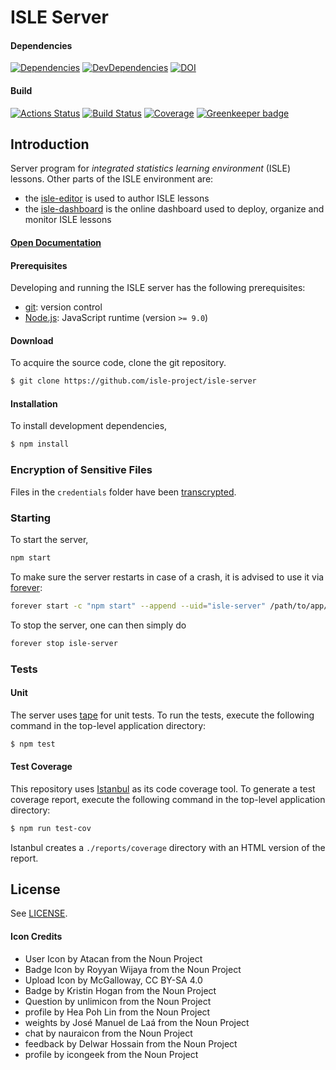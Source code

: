 # ISLE Server

#### Dependencies

[![Dependencies][dependencies-image]][dependencies-url]
[![DevDependencies][dev-dependencies-image]][dev-dependencies-url]
[![DOI](https://zenodo.org/badge/63765629.svg)][doi]

#### Build

[![Actions Status](https://github.com/isle-project/isle-server/workflows/NodeCI/badge.svg)](https://github.com/isle-project/isle-server/actions)
[![Build Status](https://travis-ci.com/isle-project/isle-server.svg?branch=master)](https://travis-ci.com/isle-project/isle-server)
[![Coverage](https://img.shields.io/codecov/c/github/isle-project/isle-server/master.svg)](https://codecov.io/gh/isle-project/isle-server) [![Greenkeeper badge](https://badges.greenkeeper.io/isle-project/isle-server.svg)](https://greenkeeper.io/)

## Introduction

Server program for *integrated statistics learning environment* (ISLE) lessons. Other parts of the ISLE environment are: 

-   the [isle-editor][isle-editor] is used to author ISLE lessons
-   the [isle-dashboard][isle-dashboard] is the online dashboard used to deploy, organize and monitor ISLE lessons

#### [Open Documentation][docs]

#### Prerequisites

Developing and running the ISLE server has the following prerequisites:

* [git][git]: version control
* [Node.js][node-js]: JavaScript runtime (version `>= 9.0`)

#### Download

To acquire the source code, clone the git repository.

``` bash
$ git clone https://github.com/isle-project/isle-server
```

#### Installation

To install development dependencies,

``` bash
$ npm install
```

### Encryption of Sensitive Files

Files in the `credentials` folder have been [transcrypted][transcrypt]. 

### Starting

To start the server,

```bash
npm start 
```

To make sure the server restarts in case of a crash, it is advised to use it via [forever][forever]: 

```bash
forever start -c "npm start" --append --uid="isle-server" /path/to/app/dir/
```

To stop the server, one can then simply do

```bash
forever stop isle-server
```
### Tests

#### Unit

The server uses [tape][tape] for unit tests. To run the tests, execute the following command in the top-level application directory:

``` bash
$ npm test
```

#### Test Coverage

This repository uses [Istanbul][istanbul] as its code coverage tool. To generate a test coverage report, execute the following command in the top-level application directory:

``` bash
$ npm run test-cov
```

Istanbul creates a `./reports/coverage` directory with an HTML version of the report.

## License

See [LICENSE][license].

#### Icon Credits

- User Icon by Atacan from the Noun Project
- Badge Icon by Royyan Wijaya from the Noun Project
- Upload Icon by McGalloway, CC BY-SA 4.0
- Badge by Kristin Hogan from the Noun Project
- Question by unlimicon from the Noun Project
- profile by Hea Poh Lin from the Noun Project
- weights by José Manuel de Laá from the Noun Project
- chat by nauraicon from the Noun Project
- feedback by Delwar Hossain from the Noun Project
- profile by icongeek from the Noun Project

[git]: http://git-scm.com/
[license]: https://raw.githubusercontent.com/isle-project/isle-server/master/LICENSE
[node-js]: https://nodejs.org/en/

[dependencies-image]: https://img.shields.io/david/isle-project/isle-server.svg
[dependencies-url]: https://david-dm.org/isle-project/isle-server/master

[dev-dependencies-image]: https://img.shields.io/david/dev/isle-project/isle-server.svg
[dev-dependencies-url]: https://david-dm.org/isle-project/isle-server/master?type=dev

[doi]: https://zenodo.org/badge/latestdoi/63765629

[transcrypt]: https://github.com/elasticdog/transcrypt

[docs]: http://isledocs.com/
[isle-dashboard]: https://github.com/isle-project/isle-dashboard
[isle-editor]: https://github.com/isle-project/isle-editor

[forever]: https://github.com/foreverjs/forever

[tape]: https://github.com/substack/tape
[istanbul]: https://github.com/gotwarlost/istanbul
